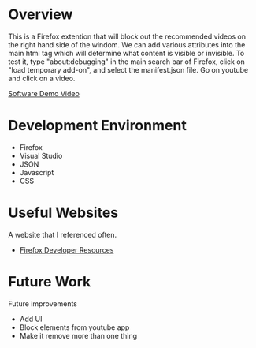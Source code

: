 # Overview

This is a Firefox extention that will block out the recommended videos on the right hand side of the windom. We can add various attributes into the main html tag which will determine what content is visible or invisible. To test it, type "about:debugging" in the main search bar of Firefox, click on "load temporary add-on", and select the manifest.json file. Go on youtube and click on a video. 

[Software Demo Video](https://youtu.be/3yrLIL4EMsA)

# Development Environment

* Firefox
* Visual Studio
* JSON
* Javascript
* CSS

# Useful Websites

A website that I referenced often.
* [Firefox Developer Resources](https://developer.mozilla.org/en-US/)

# Future Work

Future improvements
* Add UI
* Block elements from youtube app
* Make it remove more than one thing
